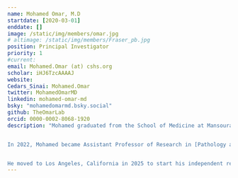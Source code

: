 ```yaml
---
name: Mohamed Omar, M.D
startdate: [2020-03-01]
enddate: []
image: /static/img/members/omar.jpg
# altimage: /static/img/members/Fraser_pb.jpg
position: Principal Investigator
priority: 1
#current:
email: Mohamed.Omar (at) cshs.org
scholar: iHJ6TzcAAAAJ
website:
Cedars_Sinai: Mohamed.Omar
twitter: MohamedOmarMD
linkedin: mohamed-omar-md
bsky: "mohamedomarmd.bsky.social"
github: TheOmarLab
orcid: 0000-0002-8068-1920
description: "Mohamed graduated from the School of Medicine at Mansoura University, Egypt. He recieved postdoctoral training in Computational Genomics at [Johns Hopkins University School of Medicine](https://www.hopkinsmedicine.org/) and in Computational Pathology from [Weill Medical College of Cornell University (Weill Cornell Medicine)](https://weill.cornell.edu/) in the Lab of [Dr. Luigi Marchionni](https://vivo.weill.cornell.edu/display/cwid-lum4003).


In 2022, Mohamed became Assistant Professor of Research in [Pathology and Laboratory Medicine](https://pathology.weill.cornell.edu/).


He moved to Los Angeles, California in 2025 to start his independent research lab in the [Department of Computational Biomedicine](https://www.cedars-sinai.edu/health-sciences-university/research/departments-institutes/computational-biomedicine.html) at [Cedars-Sinai](https://www.cedars-sinai.org/home.html)."
---
```

